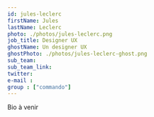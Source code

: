 ```yaml
---
id: jules-leclerc
firstName: Jules
lastName: Leclerc
photo: ./photos/jules-leclerc.png
job_title: Designer UX
ghostName: Un designer UX
ghostPhoto: ./photos/jules-leclerc-ghost.png
sub_team:
sub_team_link:
twitter:
e-mail :
group : ["commando"]
---
```


Bio à venir
